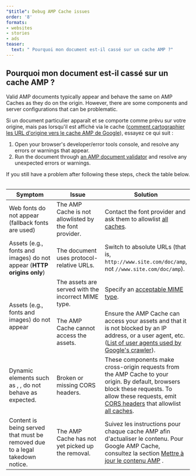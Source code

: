 ```yaml
---
"$title": Debug AMP Cache issues
order: '8'
formats:
- websites
- stories
- ads
teaser:
  text: " Pourquoi mon document est-il cassé sur un cache AMP ?"
---
```


<!--
This file is imported from https://github.com/ampproject/amphtml/blob/master/spec/amp-cache-debugging.md.
Please do not change this file.
If you have found a bug or an issue please
have a look and request a pull request there.
-->

## Pourquoi mon document est-il cassé sur un cache AMP ? <a name="why-is-my-doc-broken-on-an-amp-cache"></a>

Valid AMP documents typically appear and behave the same on AMP Caches as they do on the origin. However, there are some components and server configurations that can be problematic.

Si un document particulier apparaît et se comporte comme prévu sur votre origine, mais pas lorsqu'il est affiché via le cache ([comment cartographier les URL d'origine vers le cache AMP de Google](https://developers.google.com/amp/cache/overview#amp-cache-url-format)), essayez ce qui suit :

1. Open your browser's developer/error tools console, and resolve any errors or warnings that appear.
2. Run the document through [an AMP document validator](https://search.google.com/test/amp) and resolve any unexpected errors or warnings.

If you still have a problem after following these steps, check the table below.

<table>
<table>
  <thead>
    <tr>
      <th width="30%">Symptom</th>
      <th width="30%">Issue</th>
      <th width="40%">Solution</th>
    </tr>
  </thead>
  <tbody>
    <tr>
      <td>Web fonts do not appear (fallback fonts are used)</td>
      <td>The AMP Cache is not allowlisted by the font provider.</td>
      <td>Contact the font provider and ask them to allowlist <a href="https://amp.dev/documentation/guides-and-tutorials/learn/amp-caches-and-cors/amp-cors-requests#cors-security-in-amp">all caches</a>.</td>
    </tr>
    <tr>
      <td>Assets (e.g., fonts and images) do not appear (<strong>HTTP origins only</strong>)</td>
      <td>The document uses protocol-relative URLs.</td>
      <td>Switch to absolute URLs (that is, <code>http://www.site.com/doc/amp</code>, not <code>//www.site.com/doc/amp</code>).</td>
    </tr>
    <tr>
      <td rowspan="2">Assets (e.g., fonts and images) do not appear</td>
      <td>The assets are served with the incorrect MIME type.</td>
      <td>Specify an <a href="https://github.com/ampproject/amphtml/blob/master/spec/amp-cache-guidelines.md#guidelines-accepted-mime-types">acceptable MIME type</a>.</td>
    </tr>
    <tr>
      <td>The AMP Cache cannot access the assets.</td>
      <td>Ensure the AMP Cache can access your assets and that it is not blocked by an IP address, or a user agent, etc. (<a href="https://support.google.com/webmasters/answer/1061943?hl=en">List of user agents used by Google's crawler</a>).</td>
    </tr>
    <tr>
      <td>Dynamic elements such as <code><amp-form></code>, <code><amp-list></code>, do not behave as expected.</td>
      <td>Broken or missing CORS headers.</td>
      <td>These components make cross-origin requests from the AMP Cache to your origin. By default, browsers block these requests. To allow these requests, emit <a href="https://developer.mozilla.org/en-US/docs/Web/HTTP/Access_control_CORS">CORS headers</a> that allowlist <a href="https://amp.dev/documentation/guides-and-tutorials/amp-cors-requests.html">all caches</a>.</td>
    </tr>
    <tr>
      <td>Content is being served that must be removed due to a legal takedown notice.</td>
      <td>The AMP Cache has not yet picked up the removal.</td>
      <td>Suivez les instructions pour chaque cache AMP afin d'actualiser le contenu. Pour Google AMP Cache, consultez la section <a href="https://developers.google.com/amp/cache/update-cache">Mettre à jour le contenu AMP</a> .</td>
    </tr>
</tbody>
</table>

</table>
